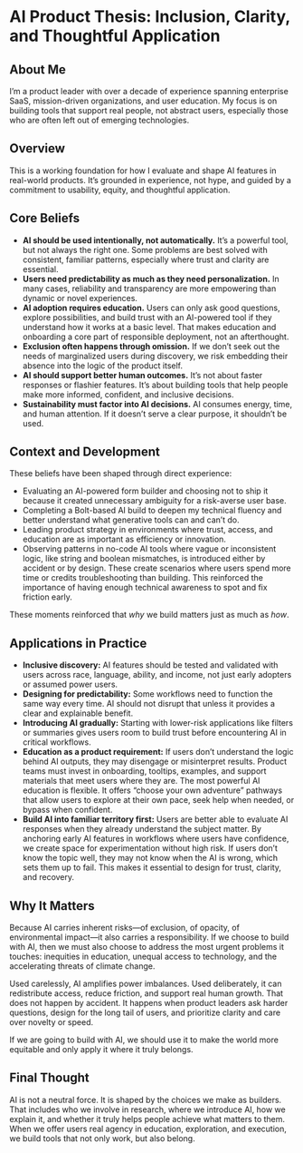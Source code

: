 # AI Product Thesis: Inclusion, Clarity, and Thoughtful Application

## About Me  
I’m a product leader with over a decade of experience spanning enterprise SaaS, mission-driven organizations, and user education. My focus is on building tools that support real people, not abstract users, especially those who are often left out of emerging technologies.

## Overview  
This is a working foundation for how I evaluate and shape AI features in real-world products. It’s grounded in experience, not hype, and guided by a commitment to usability, equity, and thoughtful application.

## Core Beliefs  
- **AI should be used intentionally, not automatically.** It’s a powerful tool, but not always the right one. Some problems are best solved with consistent, familiar patterns, especially where trust and clarity are essential.  
- **Users need predictability as much as they need personalization.** In many cases, reliability and transparency are more empowering than dynamic or novel experiences.  
- **AI adoption requires education.** Users can only ask good questions, explore possibilities, and build trust with an AI-powered tool if they understand how it works at a basic level. That makes education and onboarding a core part of responsible deployment, not an afterthought.  
- **Exclusion often happens through omission.** If we don’t seek out the needs of marginalized users during discovery, we risk embedding their absence into the logic of the product itself.  
- **AI should support better human outcomes.** It’s not about faster responses or flashier features. It’s about building tools that help people make more informed, confident, and inclusive decisions.  
- **Sustainability must factor into AI decisions.** AI consumes energy, time, and human attention. If it doesn’t serve a clear purpose, it shouldn’t be used.

## Context and Development  
These beliefs have been shaped through direct experience:
- Evaluating an AI-powered form builder and choosing not to ship it because it created unnecessary ambiguity for a risk-averse user base.  
- Completing a Bolt-based AI build to deepen my technical fluency and better understand what generative tools can and can’t do.  
- Leading product strategy in environments where trust, access, and education are as important as efficiency or innovation.  
- Observing patterns in no-code AI tools where vague or inconsistent logic, like string and boolean mismatches, is introduced either by accident or by design. These create scenarios where users spend more time or credits troubleshooting than building. This reinforced the importance of having enough technical awareness to spot and fix friction early.

These moments reinforced that *why* we build matters just as much as *how*.

## Applications in Practice  
- **Inclusive discovery:** AI features should be tested and validated with users across race, language, ability, and income, not just early adopters or assumed power users.  
- **Designing for predictability:** Some workflows need to function the same way every time. AI should not disrupt that unless it provides a clear and explainable benefit.  
- **Introducing AI gradually:** Starting with lower-risk applications like filters or summaries gives users room to build trust before encountering AI in critical workflows.  
- **Education as a product requirement:** If users don’t understand the logic behind AI outputs, they may disengage or misinterpret results. Product teams must invest in onboarding, tooltips, examples, and support materials that meet users where they are. The most powerful AI education is flexible. It offers “choose your own adventure” pathways that allow users to explore at their own pace, seek help when needed, or bypass when confident.
- **Build AI into familiar territory first:** Users are better able to evaluate AI responses when they already understand the subject matter. By anchoring early AI features in workflows where users have confidence, we create space for experimentation without high risk. If users don’t know the topic well, they may not know when the AI is wrong, which sets them up to fail. This makes it essential to design for trust, clarity, and recovery.

## Why It Matters  
Because AI carries inherent risks—of exclusion, of opacity, of environmental impact—it also carries a responsibility. If we choose to build with AI, then we must also choose to address the most urgent problems it touches: inequities in education, unequal access to technology, and the accelerating threats of climate change.

Used carelessly, AI amplifies power imbalances. Used deliberately, it can redistribute access, reduce friction, and support real human growth. That does not happen by accident. It happens when product leaders ask harder questions, design for the long tail of users, and prioritize clarity and care over novelty or speed.

If we are going to build with AI, we should use it to make the world more equitable and only apply it where it truly belongs.

## Final Thought  
AI is not a neutral force. It is shaped by the choices we make as builders. That includes who we involve in research, where we introduce AI, how we explain it, and whether it truly helps people achieve what matters to them. When we offer users real agency in education, exploration, and execution, we build tools that not only work, but also belong.
